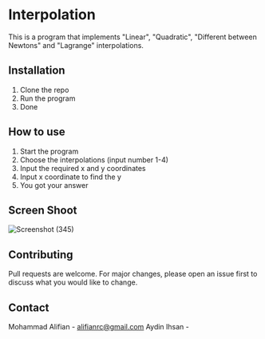 # Interpolation 

This is a program that implements "Linear", "Quadratic", "Different between Newtons" and "Lagrange" interpolations.

## Installation

1. Clone the repo
2. Run the program
3. Done

## How to use

1. Start the program
2. Choose the interpolations (input number 1-4)
3. Input the required x and y coordinates
4. Input x coordinate to find the y
5. You got your answer

## Screen Shoot
![Screenshot (345)](https://user-images.githubusercontent.com/62532983/122066468-f634e580-ce1c-11eb-882b-38bed445d63b.png)

## Contributing
Pull requests are welcome. For major changes, please open an issue first to discuss what you would like to change.

## Contact
Mohammad Alifian - alifianrc@gmail.com
Aydin Ihsan - 

